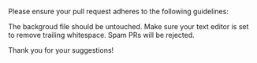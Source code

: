 Please ensure your pull request adheres to the following guidelines:

The backgroud file should be untouched.
Make sure your text editor is set to remove trailing whitespace.
Spam PRs will be rejected.

Thank you for your suggestions!
